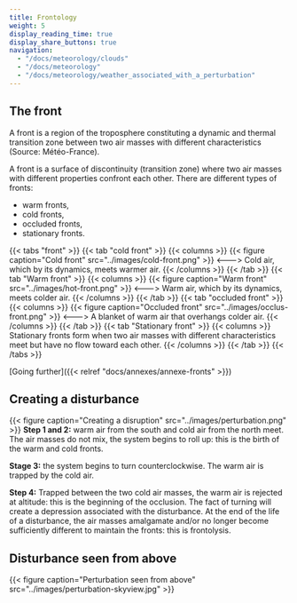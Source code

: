 ```yaml
---
title: Frontology
weight: 5
display_reading_time: true
display_share_buttons: true
navigation:
  - "/docs/meteorology/clouds"
  - "/docs/meteorology"
  - "/docs/meteorology/weather_associated_with_a_perturbation"
---
```

## The front
A front is a region of the troposphere constituting a dynamic and thermal transition zone between two air masses with different characteristics (Source: Météo-France).

A front is a surface of discontinuity (transition zone) where two air masses with different properties confront each other.
There are different types of fronts:

- warm fronts,
- cold fronts,
- occluded fronts,
- stationary fronts.

{{< tabs "front" >}}
{{< tab "cold front" >}}
{{< columns >}}
{{< figure caption="Cold front" src="../images/cold-front.png" >}}
<--->
Cold air, which by its dynamics, meets warmer air.
{{< /columns >}}
{{< /tab >}}
{{< tab "Warm front" >}}
{{< columns >}}
{{< figure caption="Warm front" src="../images/hot-front.png" >}}
<--->
Warm air, which by its dynamics, meets colder air.
{{< /columns >}}
{{< /tab >}}
{{< tab "occluded front" >}}
{{< columns >}}
{{< figure caption="Occluded front" src="../images/occlus-front.png" >}}
<--->
A blanket of warm air that overhangs colder air.
{{< /columns >}}
{{< /tab >}}
{{< tab "Stationary front" >}}
{{< columns >}}
Stationary fronts form when two air masses with different characteristics meet but have no flow toward each other.
{{< /columns >}}
{{< /tab >}}
{{< /tabs >}}

[Going further]({{< relref "docs/annexes/annexe-fronts" >}})

## Creating a disturbance

{{< figure caption="Creating a disruption" src="../images/perturbation.png" >}}
**Step 1 and 2:** warm air from the south and cold air from the north meet. The air masses do not mix, the system begins to roll up: this is the birth of the warm and cold fronts.

**Stage 3:** the system begins to turn counterclockwise. The warm air is trapped by the cold air.

**Step 4:** Trapped between the two cold air masses, the warm air is rejected at altitude: this is the beginning of the occlusion. The fact of turning will create a depression associated with the disturbance. At the end of the life of a disturbance, the air masses amalgamate and/or no longer become sufficiently different to maintain the fronts: this is frontolysis.

## Disturbance seen from above
{{< figure caption="Perturbation seen from above" src="../images/perturbation-skyview.jpg" >}}